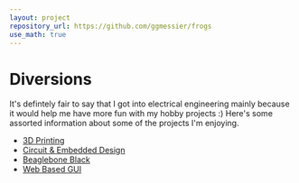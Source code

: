 ```yaml
---
layout: project
repository_url: https://github.com/ggmessier/frogs
use_math: true
---
```

# Diversions

It's defintely fair to say that I got into electrical engineering mainly because it would help me have more fun with my hobby projects :)  Here's some assorted information about some of the projects I'm enjoying.


* [3D Printing](printing)
* [Circuit & Embedded Design](circuits)
* [Beaglebone Black](bbb)
* [Web Based GUI](gui)


